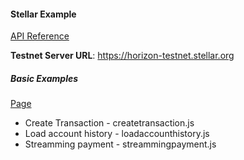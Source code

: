 #### Stellar Example

[API Reference](https://www.stellar.org/developers/reference/)

**Testnet Server URL**: https://horizon-testnet.stellar.org

##### Basic Examples

[Page](https://www.stellar.org/developers/js-stellar-sdk/reference/examples.html#loading-an-accounts-transaction-history)

* Create Transaction - createtransaction.js
* Load account history - loadaccounthistory.js
* Streamming payment - streammingpayment.js